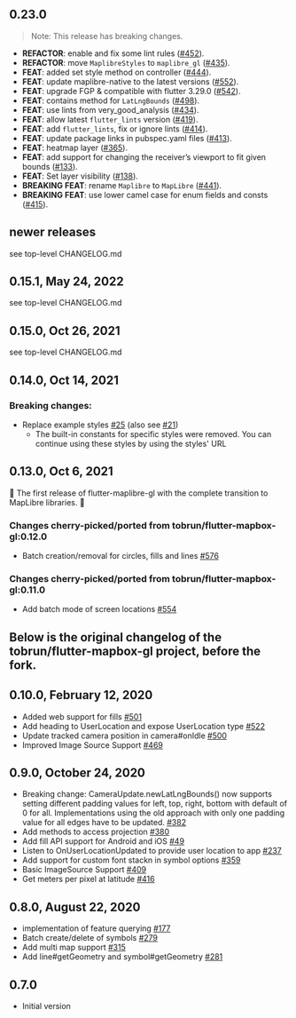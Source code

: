 ## 0.23.0

> Note: This release has breaking changes.

 - **REFACTOR**: enable and fix some lint rules ([#452](https://github.com/maplibre/flutter-maplibre-gl/issues/452)).
 - **REFACTOR**: move `MaplibreStyles` to `maplibre_gl` ([#435](https://github.com/maplibre/flutter-maplibre-gl/issues/435)).
 - **FEAT**: added set style method on controller ([#444](https://github.com/maplibre/flutter-maplibre-gl/issues/444)).
 - **FEAT**: update maplibre-native to the latest versions ([#552](https://github.com/maplibre/flutter-maplibre-gl/issues/552)).
 - **FEAT**: upgrade FGP & compatible with flutter 3.29.0 ([#542](https://github.com/maplibre/flutter-maplibre-gl/issues/542)).
 - **FEAT**: contains method for `LatLngBounds` ([#498](https://github.com/maplibre/flutter-maplibre-gl/issues/498)).
 - **FEAT**: use lints from very_good_analysis ([#434](https://github.com/maplibre/flutter-maplibre-gl/issues/434)).
 - **FEAT**: allow latest `flutter_lints` version ([#419](https://github.com/maplibre/flutter-maplibre-gl/issues/419)).
 - **FEAT**: add `flutter_lints`, fix or ignore lints ([#414](https://github.com/maplibre/flutter-maplibre-gl/issues/414)).
 - **FEAT**: update package links in pubspec.yaml files ([#413](https://github.com/maplibre/flutter-maplibre-gl/issues/413)).
 - **FEAT**: heatmap layer ([#365](https://github.com/maplibre/flutter-maplibre-gl/issues/365)).
 - **FEAT**: add support for changing the receiver’s viewport to fit given bounds ([#133](https://github.com/maplibre/flutter-maplibre-gl/issues/133)).
 - **FEAT**: Set layer visibility ([#138](https://github.com/maplibre/flutter-maplibre-gl/issues/138)).
 - **BREAKING** **FEAT**: rename `Maplibre` to `MapLibre` ([#441](https://github.com/maplibre/flutter-maplibre-gl/issues/441)).
 - **BREAKING** **FEAT**: use lower camel case for enum fields and consts ([#415](https://github.com/maplibre/flutter-maplibre-gl/issues/415)).

## newer releases

see top-level CHANGELOG.md

## 0.15.1, May 24, 2022

see top-level CHANGELOG.md

## 0.15.0, Oct 26, 2021

see top-level CHANGELOG.md

## 0.14.0, Oct 14, 2021

### Breaking changes:

* Replace example
  styles [#25](https://github.com/m0nac0/flutter-maplibre-gl/pull/25) (also
  see [#21](https://github.com/m0nac0/flutter-maplibre-gl/issues/21))
    * The built-in constants for specific styles were removed. You can continue
      using these styles by using the styles' URL

## 0.13.0, Oct 6, 2021

🎉 The first release of flutter-maplibre-gl with the complete transition to
MapLibre libraries. 🎉

### Changes cherry-picked/ported from tobrun/flutter-mapbox-gl:0.12.0

* Batch creation/removal for circles, fills and
  lines [#576](https://github.com/tobrun/flutter-mapbox-gl/pull/576)

### Changes cherry-picked/ported from tobrun/flutter-mapbox-gl:0.11.0

* Add batch mode of screen
  locations [#554](https://github.com/tobrun/flutter-mapbox-gl/pull/554)

## Below is the original changelog of the tobrun/flutter-mapbox-gl project, before the fork.

## 0.10.0, February 12, 2020

* Added web support for
  fills [#501](https://github.com/tobrun/flutter-mapbox-gl/pull/501)
* Add heading to UserLocation and expose UserLocation
  type [#522](https://github.com/tobrun/flutter-mapbox-gl/pull/522)
* Update tracked camera position in
  camera#onIdle [#500](https://github.com/tobrun/flutter-mapbox-gl/pull/500)
* Improved Image Source
  Support [#469](https://github.com/tobrun/flutter-mapbox-gl/pull/469)

## 0.9.0, October 24, 2020

* Breaking change: CameraUpdate.newLatLngBounds() now supports setting different
  padding values for left, top, right, bottom with default of 0 for all.
  Implementations using the old approach with only one padding value for all
  edges have to be
  updated. [#382](https://github.com/tobrun/flutter-mapbox-gl/pull/382)
* Add methods to access
  projection [#380](https://github.com/tobrun/flutter-mapbox-gl/pull/380)
* Add fill API support for Android and
  iOS [#49](https://github.com/tobrun/flutter-mapbox-gl/pull/49)
* Listen to OnUserLocationUpdated to provide user location to
  app [#237](https://github.com/tobrun/flutter-mapbox-gl/pull/237)
* Add support for custom font stackn in symbol
  options [#359](https://github.com/tobrun/flutter-mapbox-gl/pull/359)
* Basic ImageSource
  Support [#409](https://github.com/tobrun/flutter-mapbox-gl/pull/409)
* Get meters per pixel at
  latitude [#416](https://github.com/tobrun/flutter-mapbox-gl/pull/416)

## 0.8.0, August 22, 2020

- implementation of feature
  querying [#177](https://github.com/tobrun/flutter-mapbox-gl/pull/177)
- Batch create/delete of
  symbols [#279](https://github.com/tobrun/flutter-mapbox-gl/pull/279)
- Add multi map
  support [#315](https://github.com/tobrun/flutter-mapbox-gl/pull/315)
- Add line#getGeometry and
  symbol#getGeometry [#281](https://github.com/tobrun/flutter-mapbox-gl/pull/281)

## 0.7.0

- Initial version
